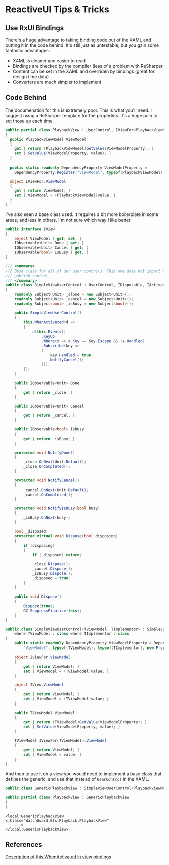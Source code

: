 # ReactiveUI Tips & Tricks

## Use RxUI Bindings

There's a huge advantage to taking binding code out of the XAML and putting it in the code behind. It's still just as untestable, but you gain some fantastic advantages:

* XAML is cleaner and easier to read
* Bindings are checked by the compiler (less of a problem with ReSharper
* Content can be set in the XAML and overriden by bindings (great for design time data)
* Converters are much simpler to implement

## Code Behind

The documenation for this is extremely poor. This is what you'll need. I suggest using a ReSharper template for the properties. It's a huge pain to set those up each time.

```c#
public partial class PlaybackView : UserControl, IViewFor<PlaybackViewModel>
{
  public PlaybackViewModel ViewModel
  {
    get { return (PlaybackViewModel)GetValue(ViewModelProperty); }
    set { SetValue(ViewModelProperty, value); }
  }
  
  public static readonly DependencyProperty ViewModelProperty =
    DependencyProperty.Register("ViewModel", typeof(PlaybackViewModel), typeof(PlaybackView), new PropertyMetadata(null));

  object IViewFor.ViewModel
  {
    get { return ViewModel; }
    set { ViewModel = (PlaybackViewModel)value; }
  }
}
```

I've also seen a base class used. It requires a bit more boilerplate in some areas, and less in others. I'm not sure which way I like better.

```c#
public interface IView
{
    object ViewModel { get; set; }
    IObservable<Unit> Done { get; }
    IObservable<Unit> Cancel { get; }
    IObservable<bool> IsBusy { get; }
}
```

```c#
/// <summary>
/// Base class for all of our user controls. This one does not import GitHub resource/styles and is used by the
/// publish control.
/// </summary>
public class SimpleViewUserControl : UserControl, IDisposable, IActivatable
{
    readonly Subject<Unit> _close = new Subject<Unit>();
    readonly Subject<Unit> _cancel = new Subject<Unit>();
    readonly Subject<bool> _isBusy = new Subject<bool>();

    public SimpleViewUserControl()
    {
        this.WhenActivated(d =>
        {
            d(this.Events()
                .KeyUp
                .Where(x => x.Key == Key.Escape && !x.Handled)
                .Subscribe(key =>
                {
                    key.Handled = true;
                    NotifyCancel();
                }));
        });
    }

    public IObservable<Unit> Done
    {
        get { return _close; }
    }

    public IObservable<Unit> Cancel
    {
        get { return _cancel; }
    }

    public IObservable<bool> IsBusy
    {
        get { return _isBusy; }
    }

    protected void NotifyDone()
    {
        _close.OnNext(Unit.Default);
        _close.OnCompleted();
    }

    protected void NotifyCancel()
    {
        _cancel.OnNext(Unit.Default);
        _cancel.OnCompleted();
    }

    protected void NotifyIsBusy(bool busy)
    {
        _isBusy.OnNext(busy);
    }

    bool _disposed;
    protected virtual void Dispose(bool disposing)
    {
        if (disposing)
        {
            if (_disposed) return;

            _close.Dispose();
            _cancel.Dispose();
            _isBusy.Dispose();
            _disposed = true;
        }
    }

    public void Dispose()
    {
        Dispose(true);
        GC.SuppressFinalize(this);
    }
}

public class SimpleViewUserControl<TViewModel, TImplementor> : SimpleViewUserControl, IViewFor<TViewModel>, IView
    where TViewModel : class where TImplementor : class
{
    public static readonly DependencyProperty ViewModelProperty = DependencyProperty.Register(
        "ViewModel", typeof(TViewModel), typeof(TImplementor), new PropertyMetadata(null));

    object IViewFor.ViewModel
    {
        get { return ViewModel; }
        set { ViewModel = (TViewModel)value; }
    }

    object IView.ViewModel
    {
        get { return ViewModel; }
        set { ViewModel = (TViewModel)value; }
    }

    public TViewModel ViewModel
    {
        get { return (TViewModel)GetValue(ViewModelProperty); }
        set { SetValue(ViewModelProperty, value); }
    }

    TViewModel IViewFor<TViewModel>.ViewModel
    {
        get { return ViewModel; }
        set { ViewModel = value; }
    }
}
```

And then to use it on a view you would need to implement a base class that defines the generic, and use that instead of `UserControl` in the XAML.

```c#
public class GenericPlaybackView : SimpleViewUserControl<PlaybackViewModel, GenericPlaybackView>

public partial class PlaybackView : GenericPlaybackView
{
}
```

```xaml
<local:GenericPlaybackView x:Class="WatchGuard.Elx.Playback.PlaybackView"
    ...>
</local:GenericPlaybackView>
```

## References

[Description of this.WhenActivated in view bindings](http://stackoverflow.com/questions/22340513/reactiveui-observableforproperty-lifetime/22341350#22341350)
